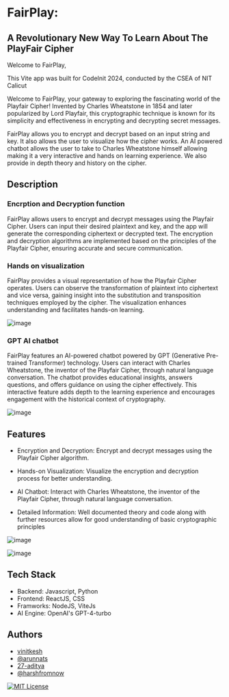 


# FairPlay: 
## A Revolutionary New Way To Learn About The PlayFair Cipher

Welcome to FairPlay, 

This Vite app was built for CodeInit 2024, conducted by the CSEA of NIT Calicut

Welcome to FairPlay, your gateway to exploring the fascinating world of the Playfair Cipher! Invented by Charles Wheatstone in 1854 and later popularized by Lord Playfair, this cryptographic technique is known for its simplicity and effectiveness in encrypting and decrypting secret messages.

FairPlay allows you to encrypt and decrypt based on an input string and key. It also allows the user to visualize how the cipher works. An AI powered chatbot allows the user to take to Charles Wheatstone himself allowing making it a very interactive and hands on learning experience. We also provide in depth theory and history on the cipher.


## Description
### Encrption and Decryption function
FairPlay allows users to encrypt and decrypt messages using the Playfair Cipher. Users can input their desired plaintext and key, and the app will generate the corresponding ciphertext or decrypted text. The encryption and decryption algorithms are implemented based on the principles of the Playfair Cipher, ensuring accurate and secure communication.

### Hands on visualization
FairPlay provides a visual representation of how the Playfair Cipher operates. Users can observe the transformation of plaintext into ciphertext and vice versa, gaining insight into the substitution and transposition techniques employed by the cipher. The visualization enhances understanding and facilitates hands-on learning.

![image](https://github.com/HackClub-NITC/FairPlay/assets/118368673/42bdda0f-0bd3-4db2-9482-880df2f03027)


### GPT AI chatbot
FairPlay features an AI-powered chatbot powered by GPT (Generative Pre-trained Transformer) technology. Users can interact with Charles Wheatstone, the inventor of the Playfair Cipher, through natural language conversation. The chatbot provides educational insights, answers questions, and offers guidance on using the cipher effectively. This interactive feature adds depth to the learning experience and encourages engagement with the historical context of cryptography.

![image](https://github.com/HackClub-NITC/FairPlay/assets/118368673/ca31f025-acab-4083-910c-5e13fcdd25ad)


## Features

- Encryption and Decryption: Encrypt and decrypt messages using the Playfair Cipher algorithm.

- Hands-on Visualization: Visualize the encryption and decryption process for better understanding.

- AI Chatbot: Interact with Charles Wheatstone, the inventor of the Playfair Cipher, through natural language conversation.

- Detailed Information: Well documented theory and code along with further resources allow for good understanding of basic cryptographic principles 

![image](https://github.com/HackClub-NITC/FairPlay/assets/118368673/95d7a9e7-9f2c-426d-b1cf-30aa1846641e)

![image](https://github.com/HackClub-NITC/FairPlay/assets/118368673/63f6c67f-d209-46a7-b6ff-653b50163204)


## Tech Stack

- Backend: Javascript, Python
- Frontend: ReactJS, CSS
- Framworks: NodeJS, ViteJs 
- AI Engine: OpenAI's GPT-4-turbo

## Authors

- [vinitkesh](https://github.com/vinitkesh)
- [@arunnats](https://www.arunnats.com/)
- [27-aditya](https://github.com/27-aditya)
- [@harshfromnow](https://github.com/harshfromnow)


[![MIT License](https://img.shields.io/badge/License-MIT-green.svg)](https://choosealicense.com/licenses/mit/)

